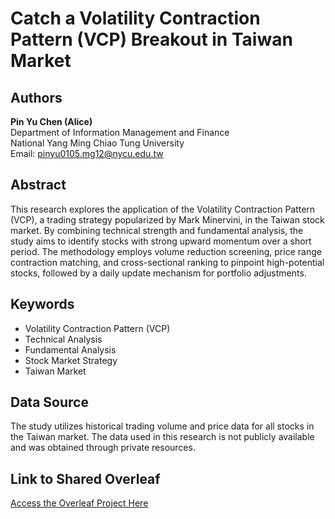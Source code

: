 # Catch a Volatility Contraction Pattern (VCP) Breakout in Taiwan Market

## Authors
**Pin Yu Chen (Alice)**  
Department of Information Management and Finance  
National Yang Ming Chiao Tung University  
Email: [pinyu0105.mg12@nycu.edu.tw](mailto:pinyu0105.mg12@nycu.edu.tw)

## Abstract
This research explores the application of the Volatility Contraction Pattern (VCP), a trading strategy popularized by Mark Minervini, in the Taiwan stock market. By combining technical strength and fundamental analysis, the study aims to identify stocks with strong upward momentum over a short period. The methodology employs volume reduction screening, price range contraction matching, and cross-sectional ranking to pinpoint high-potential stocks, followed by a daily update mechanism for portfolio adjustments.

## Keywords
- Volatility Contraction Pattern (VCP)
- Technical Analysis
- Fundamental Analysis
- Stock Market Strategy
- Taiwan Market

## Data Source
The study utilizes historical trading volume and price data for all stocks in the Taiwan market. The data used in this research is not publicly available and was obtained through private resources.

## Link to Shared Overleaf
[Access the Overleaf Project Here](https://www.overleaf.com/project/672d702f09abf87f246d9cf5)
